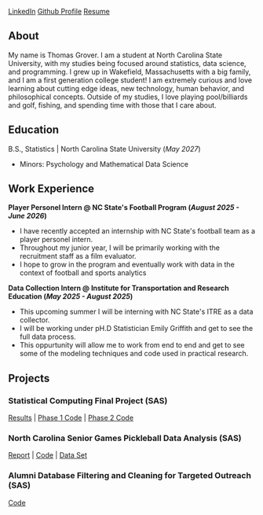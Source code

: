 [LinkedIn](https://www.linkedin.com/in/thomas-grover2/)
[Github Profile](https://github.com/tommygrover2)
[Resume]()


## About
My name is Thomas Grover. I am a student at North Carolina State University, with my studies being focused around statistics, data science, and programming. I grew up in Wakefield, Massachusetts with a big family, and I am a first generation college student! I am extremely curious and love learning about cutting edge ideas, new technology, human behavior, and philosophical concepts. Outside of my studies, I love playing pool/billiards and golf, fishing, and spending time with those that I care about.

## Education		        		
 B.S., Statistics | North Carolina State University (_May 2027_)
- Minors: Psychology and Mathematical Data Science

## Work Experience
**Player Personel Intern @ NC State's Football Program (_August 2025 - June 2026_)**
- I have recently accepted an internship with NC State's football team as a player personel intern. 
- Throughout my junior year, I will be primarily working with the recruitment staff as a film evaluator.
- I hope to grow in the program and eventually work with data in the context of football and sports analytics

**Data Collection Intern @ Institute for Transportation and Research Education (_May 2025 - August 2025_)**
- This upcoming summer I will be interning with NC State's ITRE as a data collector.
- I will be working under pH.D Statistician Emily Griffith and get to see the full data process.
- This oppurtunity will allow me to work from end to end and get to see some of the modeling techniques and code used in practical research.

## Projects
### Statistical Computing Final Project (SAS)
[Results]() |
[Phase 1 Code]() |
[Phase 2 Code]() 

### North Carolina Senior Games Pickleball Data Analysis (SAS)
[Report](https://www.mdpi.com/1424-8220/22/8/3048) |
[Code]() |
[Data Set]() 

### Alumni Database Filtering and Cleaning for Targeted Outreach (SAS)
[Code]()


